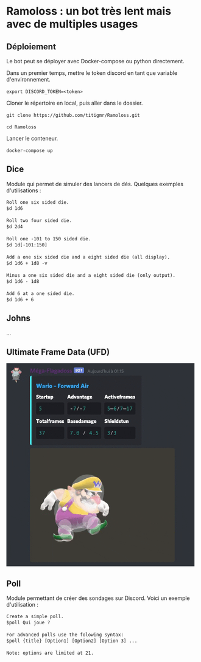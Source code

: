 # Ramoloss : un bot très lent mais avec de multiples usages


## Déploiement
Le bot peut se déployer avec Docker-compose ou python directement.

Dans un premier temps, mettre le token discord en tant que variable d'environnement.

`export DISCORD_TOKEN=<token>`

Cloner le répertoire en local, puis aller dans le dossier.

`git clone https://github.com/titigmr/Ramoloss.git`

`cd Ramoloss`

Lancer le conteneur.

`docker-compose up`

## Dice
Module qui permet de simuler des lancers de dés. Quelques exemples d'utilisations : 

```
Roll one six sided die.
$d 1d6

Roll two four sided die.
$d 2d4

Roll one -101 to 150 sided die.
$d 1d[-101:150]

Add a one six sided die and a eight sided die (all display).
$d 1d6 + 1d8 -v

Minus a one six sided die and a eight sided die (only output).
$d 1d6 - 1d8

Add 6 at a one sided die.
$d 1d6 + 6
```

## Johns

...

## Ultimate Frame Data (UFD)



<img src='img/example_ufd.gif'>

## Poll
Module permettant de créer des sondages sur Discord. Voici un exemple d'utilisation : 

```
Create a simple poll.
$poll Qui joue ?

For advanced polls use the folowing syntax:
$poll {title} [Option1] [Option2] [Option 3] ...

Note: options are limited at 21.
```
